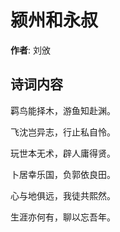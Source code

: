# 颍州和永叔

**作者**: 刘攽

## 诗词内容

羁鸟能择木，游鱼知赴渊。

飞沈岂异志，行止私自怜。

玩世本无术，辟人庸得贤。

卜居幸乐国，负郭依良田。

心与地俱远，我徒共熙然。

生涯亦何有，聊以忘吾年。

